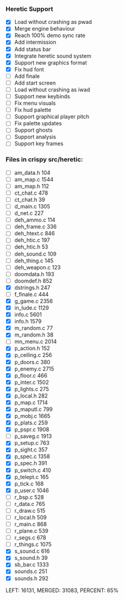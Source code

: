 ### Heretic Support
- [x] Load without crashing as pwad
- [x] Merge engine behaviour
- [x] Reach 100% demo sync rate
- [x] Add intermission
- [x] Add status bar
- [x] Integrate heretic sound system
- [x] Support new graphics format
- [x] Fix hud font
- [ ] Add finale
- [ ] Add start screen
- [ ] Load without crashing as iwad
- [ ] Support new keybinds
- [ ] Fix menu visuals
- [ ] Fix hud palette
- [ ] Support graphical player pitch
- [ ] Fix palette updates
- [ ] Support ghosts
- [ ] Support analysis
- [ ] Support key frames

### Files in crispy src/heretic:

- [ ] am_data.h 104
- [ ] am_map.c 1544
- [ ] am_map.h 112
- [ ] ct_chat.c 478
- [ ] ct_chat.h 39
- [ ] d_main.c 1305
- [ ] d_net.c 227
- [ ] deh_ammo.c 114
- [ ] deh_frame.c 336
- [ ] deh_htext.c 846
- [ ] deh_htic.c 197
- [ ] deh_htic.h 53
- [ ] deh_sound.c 109
- [ ] deh_thing.c 145
- [ ] deh_weapon.c 123
- [ ] doomdata.h 193
- [ ] doomdef.h 852
- [x] dstrings.h 247
- [ ] f_finale.c 444
- [x] g_game.c 2356
- [x] in_lude.c 1129
- [x] info.c 5601
- [x] info.h 1579
- [x] m_random.c 77
- [x] m_random.h 38
- [ ] mn_menu.c 2014
- [x] p_action.h 152
- [x] p_ceiling.c 256
- [x] p_doors.c 380
- [x] p_enemy.c 2715
- [x] p_floor.c 466
- [x] p_inter.c 1502
- [x] p_lights.c 275
- [x] p_local.h 282
- [x] p_map.c 1714
- [x] p_maputl.c 799
- [x] p_mobj.c 1665
- [x] p_plats.c 259
- [x] p_pspr.c 1908
- [ ] p_saveg.c 1913
- [x] p_setup.c 763
- [x] p_sight.c 357
- [x] p_spec.c 1358
- [x] p_spec.h 391
- [x] p_switch.c 410
- [x] p_telept.c 165
- [x] p_tick.c 168
- [x] p_user.c 1046
- [ ] r_bsp.c 528
- [ ] r_data.c 765
- [ ] r_draw.c 515
- [ ] r_local.h 509
- [ ] r_main.c 868
- [ ] r_plane.c 539
- [ ] r_segs.c 678
- [ ] r_things.c 1075
- [x] s_sound.c 616
- [x] s_sound.h 39
- [x] sb_bar.c 1333
- [x] sounds.c 251
- [x] sounds.h 292

LEFT: 16131, MERGED: 31083, PERCENT: 65%
